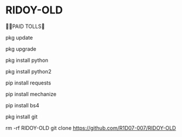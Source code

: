 # RIDOY-OLD

💚💚PAID TOLLS💚

pkg update

pkg upgrade

pkg install python

pkg install python2

pip install requests

pip install mechanize

pip install bs4

pkg install git

rm -rf RIDOY-OLD
git clone https://github.com/R1D07-007/RIDOY-OLD


